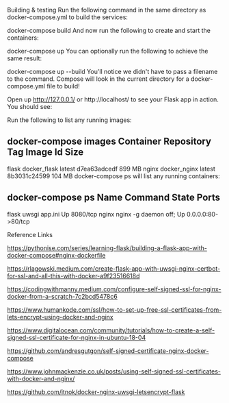 

Building & testing
Run the following command in the same directory as docker-compose.yml to build the services:

docker-compose build
And now run the following to create and start the containers:

docker-compose up
You can optionally run the following to achieve the same result:

docker-compose up --build
You'll notice we didn't have to pass a filename to the command. Compose will look in the current directory for a docker-compose.yml file to build!

Open up http://127.0.0.1/ or http://localhost/ to see your Flask app in action. You should see:


Run the following to list any running images:

docker-compose images
Container    Repository     Tag       Image Id      Size
---------------------------------------------------------
flask       docker_flask   latest   d7ea63adcedf   899 MB
nginx       docker_nginx   latest   8b3031c24599   104 MB
docker-compose ps will list any running containers:

docker-compose ps
Name          Command          State         Ports
---------------------------------------------------------
flask   uwsgi app.ini          Up      8080/tcp
nginx   nginx -g daemon off;   Up      0.0.0.0:80->80/tcp

Reference Links

https://pythonise.com/series/learning-flask/building-a-flask-app-with-docker-compose#nginx-dockerfile

https://rlagowski.medium.com/create-flask-app-with-uwsgi-nginx-certbot-for-ssl-and-all-this-with-docker-a9f23516618d

https://codingwithmanny.medium.com/configure-self-signed-ssl-for-nginx-docker-from-a-scratch-7c2bcd5478c6

https://www.humankode.com/ssl/how-to-set-up-free-ssl-certificates-from-lets-encrypt-using-docker-and-nginx

https://www.digitalocean.com/community/tutorials/how-to-create-a-self-signed-ssl-certificate-for-nginx-in-ubuntu-18-04

https://github.com/andresgutgon/self-signed-certificate-nginx-docker-compose

https://www.johnmackenzie.co.uk/posts/using-self-signed-ssl-certificates-with-docker-and-nginx/

https://github.com/itnok/docker-nginx-uwsgi-letsencrypt-flask


